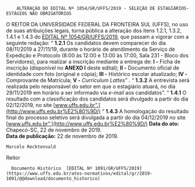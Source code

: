         ALTERAÇÃO DO EDITAL Nº 1054/GR/UFFS/2019 - SELEÇÃO DE ESTAGIÁRIOS- ESTÁGIOS NÃO OBRIGATÓRIOS  

 O REITOR DA UNIVERSIDADE FEDERAL DA FRONTEIRA SUL (UFFS), no uso de suas atribuições legais, torna pública a alteração dos itens 1.2.1, 1.3.2, 1.4.1 e 1.4.3 do [EDITAL Nº 1054/GR/UFFS/2019](https://www.uffs.edu.br/atos-normativos/edital/gr/2019-1054), que passam a vigorar com a seguinte redação:   “ **1.2.1**  Os candidatos devem comparecer do dia 08/11/2019 a 27/11/19, durante o horário de atendimento da Serviço de Expedição e Protocolo (8:00 às 12:00 e 13:00 às 17:00, Sala 231 - Bloco dos Servidores), para realizar a inscrição mediante a entrega de: **I -**  Ficha de inscrição (disponível no **ANEXO I**  deste edital); **II -**  Documento oficial de identidade com foto (original e cópia); **III -**  Histórico escolar atualizado; **IV -**  Comprovante de Matrícula; **V -**  *Curriculum Lattes”* .   “ **1.3.2**  A entrevista será realizada pelo responsável do setor em que o estagiário atuará, no dia 29/11/2019 em horário a ser informado via *e-mail*  aos candidatos”.   “ **1.4.1**  O resultado com a classificação dos candidatos será divulgado a partir do dia 02/12/2019, no site [www.uffs.edu.br”.](http://www.uffs.edu.br%E2%80%9D/)   “ **1.4.3**  A homologação do resultado final do processo seletivo será divulgada a partir do dia 04/12/2019 no site [www.uffs.edu.br”.](http://www.uffs.edu.br%E2%80%9D/)        **Data do ato:** Chapecó-SC, 22 de novembro de 2019.   
 **Data de publicação:**  22 de novembro de 2019. 

    Marcelo Recktenvald   
 Reitor 

      Documento Histórico  [EDITAL Nº 1091/GR/UFFS/2019](https://www.uffs.edu.br/atos-normativos/edital/gr/2019-1091/@@download/documento_historico)     
      